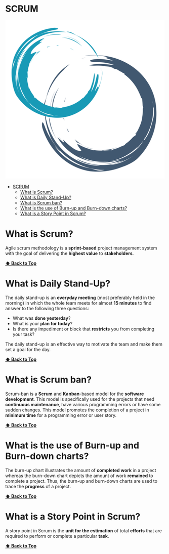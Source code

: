 # SCRUM

<link href="./ASSETS/STYLES.css" rel="stylesheet"></link>
<img src="./ASSETS/SCRUM.svg" alt="Scrum Logo" class="logo"></img>

- [SCRUM](#scrum)
  - [What is Scrum?](#what-is-scrum)
  - [What is Daily Stand-Up?](#what-is-daily-stand-up)
  - [What is Scrum ban?](#what-is-scrum-ban)
  - [What is the use of Burn-up and Burn-down charts?](#what-is-the-use-of-burn-up-and-burn-down-charts)
  - [What is a Story Point in Scrum?](#what-is-a-story-point-in-scrum)

# What is **Scru**m?

Agile scrum methodology is a **sprint-based** project management system with the goal of delivering the **highest value** to **stakeholders**.

**[⬆ Back to Top](#scrum)**

# What is **Daily** Stand-Up?

The daily stand-up is an **everyday meeting** (most preferably held in the morning) in which the whole team meets for almost **15 minutes** to find answer to the following three questions:

- What was **done yesterday**?
- What is your **plan for today**?
- Is there any impediment or block that **restricts** you from completing your task?

The daily stand-up is an effective way to motivate the team and make them set a goal for the day.

**[⬆ Back to Top](#scrum)**

# What is **Scrum ban**?

Scrum-ban is a **Scrum** and **Kanban**-based model for the **software development**. This model is specifically used for the projects that need **continuous maintenance**, have various programming errors or have some sudden changes. This model promotes the completion of a project in **minimum time** for a programming error or user story.

**[⬆ Back to Top](#scrum)**

# What is the use of **Burn-up** and **Burn-down** charts?

The burn-up chart illustrates the amount of **completed work** in a project whereas the burn-down chart depicts the amount of work **remained** to complete a project. Thus, the burn-up and burn-down charts are used to trace the **progress** of a project.

**[⬆ Back to Top](#scrum)**

# What is a **Story Point** in Scrum?

A story point in Scrum is the **unit for the estimation** of total **efforts** that are required to perform or complete a particular **task**.

**[⬆ Back to Top](#scrum)**
